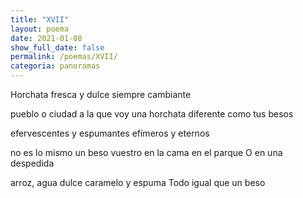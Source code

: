 ```yaml
---
title: "XVII"
layout: poema
date: 2021-01-08
show_full_date: false
permalink: /poemas/XVII/
categoria: panoramas
---
```

Horchata fresca y dulce
siempre cambiante

pueblo o ciudad a la que voy
una horchata diferente
como tus besos

efervescentes y espumantes
efímeros y eternos

no es lo mismo un beso vuestro
en la cama
en el parque
O en una despedida

arroz, agua dulce
caramelo y espuma
Todo igual que un beso
